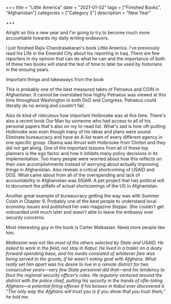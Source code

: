 +++
title = "Little America"
date = "2021-01-02"
tags = ["Finished Books", "Afghanistan"]
categories = ["Category 2"]
description = "New Year"

+++

Alright so this a new year and I'm going to try to become much more accountable towards my daily writing endeavors. 

I just finished Rajiv Chandrasekaran's book Little America. I've previously read his Life in the Emerald City about his reporting in Iraq. There are few reporters in my opinion that can do what he can and the importance of both of these two books will stand the test of time to later be used by historians in the ensuing years. 

Important things and takeaways from the book

This is probably one of the best measured takes of Petraeus and COIN in Afghanistan. It cannot be overstated how highly Petraeus was viewed at this time throughout Washington in both DoD and Congress. Petraeus could literally do no wrong and couldn't fail. 

Also its kind of ridiculous how important Holbrooke was at this time. There's also a recent book Our Man by someone who had access to all of his personal papers that's also on my to-read list. What's sad is how oft-putting Holbrooke was even though many of his ideas and plans were sound. Eliminate bureaucracy and have an A-list team of every different agency in one specific group. Obama was thrust with Holbrooke from Clinton and they did not get along. One of the important lessons from all of these top planners is the ego factor and how it inhibits many policy decisions in its implementation. Too many people were worried about how this reflects on their own accomplishments instead of worrying about actually improving things in Afghanistan. Also reveals a critical shortcoming of USAID and DOS. What came about from all of the overspending and lack of accountability in Afghanistan was SIGAR. A pet project that has political will to document the pitfalls of actual shortcomings of the US in Afghanistan. 

Another great example of bureaucracy getting the way was with Summer Coish in Chapter 9. Probably one of the best people to understand local economy issues and published her own magazine *Steppe*. She couldn't get onboarded until much later and wasn't able to leave the embassy over security concerns. 

Most interesting guy in the book is Carter Malkasian. Need more  people like him. 

*Malkasian was not like most of the others selected by State and USAID. He asked to work in the field, not stay in Kabul. He lived in a trailer on a dusty forward operating base, and his meals consisted of whatever fare was being served to the grunts, if he wasn’t eating goat with Afghans. What really set him apart was his desire to live in a remote district for two consecutive years—very few State personnel did that—and his tendency to flout the regional security officer’s rules. He regularly ventured around the district with the police chief, putting his security in the hands of rifle-toting Afghans—a potential firing offense if his bosses in Kabul ever discovered it. “The only way the Afghans will trust you is if you show that you trust them,” he told me.*

